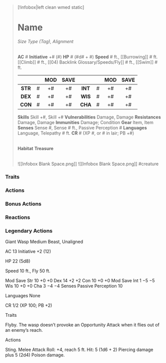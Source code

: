 > [!infobox|left clean wmed static]
> # Name
> *Size Type (Tag), Alignment*
> 
> | |
> | - |
> **AC** # **Initiative** +# (#)
> **HP** # (#d# + #)
> **Speed** # ft., [[Burrowing]] # ft. [[Climb]] # ft., [[04) Backlink Glossary/Speeds/Fly]] # ft., [[Swim]] # ft.
> 
> | | | MOD | SAVE | | | MOD | SAVE |
> | :-: | :-: | :-: | :-: | :-: | :-: | :-: | :-: |
> | **STR** | # | +# | +# | **INT** | # | +# | +# | 
> | **DEX** | # | +# | +# | **WIS** | # | +# | +# |
> | **CON** | # | +# | +# | **CHA** | # | +# | +# |
> **Skills** Skill +#, Skill +#
> **Vulnerabilities** Damage, Damage
> **Resistances** Damage, Damage
> **Immunities** Damage; Condition
> **Gear** Item, Item
> **Senses** Sense #, Sense # ft., Passive Perception #
> **Languages** Language, Telepathy # ft.
> **CR** # (XP #, or # in lair; PB +#)
>
> | |
> | - |
> **Habitat**
> **Treasure**
> 
> | |
> | - |
> ![[Infobox Blank Space.png]]
> ![[Infobox Blank Space.png]]
> #creature 


### Traits
### Actions
### Bonus Actions
### Reactions
### Legendary Actions
Giant Wasp
Medium Beast, Unaligned

AC 13 Initiative +2 (12)

HP 22 (5d8)

Speed 10 ft., Fly 50 ft.

Mod	Save
Str	10	+0	+0
Dex	14	+2	+2
Con	10	+0	+0
Mod	Save
Int	1	−5	−5
Wis	10	+0	+0
Cha	3	−4	−4
Senses Passive Perception 10

Languages None

CR 1/2 (XP 100; PB +2)

Traits

Flyby. The wasp doesn’t provoke an Opportunity Attack when it flies out of an enemy’s reach.

Actions

Sting. Melee Attack Roll: +4, reach 5 ft. Hit: 5 (1d6 + 2) Piercing damage plus 5 (2d4) Poison damage.